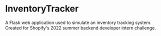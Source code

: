 # InventoryTracker
A Flask web application used to simulate an inventory tracking system. Created for Shopify's 2022 summer backend developer intern challenge.
